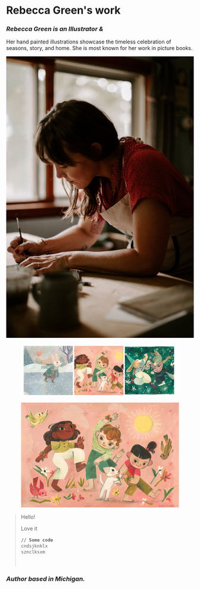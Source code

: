 # Rebecca Green's work

### _Rebecca Green is an Illustrator &_&#x20;

Her hand painted illustrations showcase the timeless celebration of seasons, story, and home. She is most known for her work in picture books.

![](../.gitbook/assets/H93A9948.jpeg)

<figure><img src="../.gitbook/assets/CleanShot 2023-01-25 at 19.27.15@2x.png" alt=""><figcaption></figcaption></figure>

<figure><img src="../.gitbook/assets/TheSpringDance_WS.jpeg" alt=""><figcaption></figcaption></figure>

>
>
> Hello!
>
> Love it
>
> <pre><code><strong>// Some code
> </strong>cndsjknklx
> sznclksxm
>
>
> </code></pre>

### _Author based in Michigan._
